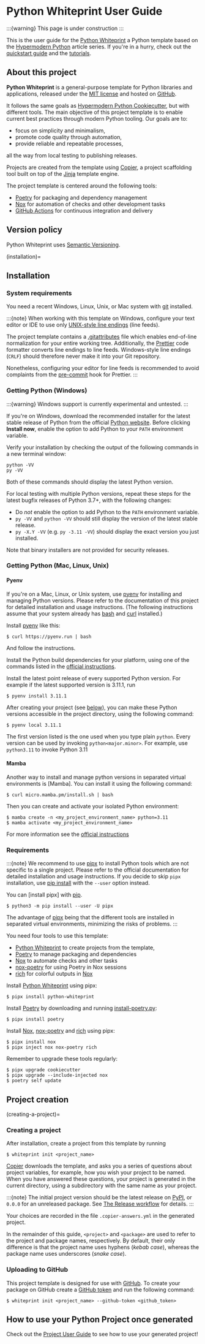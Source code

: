 <!--
SPDX-FileCopyrightText: © 2023 Romain Brault <mail@romainbrault.com>

SPDX-License-Identifier: MIT
-->

# Python Whiteprint User Guide

:::{warning}
This page is under construction
:::

This is the user guide for the [Python Whiteprint] a Python template based on
the [Hypermodern Python] article series. If you're in a hurry, check out the
[quickstart guide](quickstart) and the [tutorials](tutorials).

## About this project

**Python Whiteprint** is a general-purpose template for Python libraries and
applications, released under the [MIT license] and hosted on [GitHub][python whiteprint].

It follows the same goals as [Hypermodern Python Cookiecutter], but with
different tools. The main objective of this project template is to enable
current best practices through modern Python tooling. Our goals are to:

- focus on simplicity and minimalism,
- promote code quality through automation,
- provide reliable and repeatable processes,

all the way from local testing to publishing releases.

Projects are created from the template using [Copier], a project
scaffolding tool built on top of the [Jinja] template engine.

The project template is centered around the following tools:

- [Poetry] for packaging and dependency management
- [Nox] for automation of checks and other development tasks
- [GitHub Actions] for continuous integration and delivery

## Version policy

Python Whiteprint uses [Semantic Versioning].

(installation)=

## Installation

### System requirements

You need a recent Windows, Linux, Unix, or Mac system with [git] installed.

:::{note}
When working with this template on Windows, configure your text editor or IDE
to use only [UNIX-style line endings] (line feeds).

The project template contains a [.gitattributes] file which enables end-of-line
normalization for your entire working tree. Additionally, the [Prettier] code
formatter converts line endings to line feeds. Windows-style line endings
(`CRLF`) should therefore never make it into your Git repository.

Nonetheless, configuring your editor for line feeds is recommended to avoid
complaints from the [pre-commit] hook for Prettier.
:::

### Getting Python (Windows)

:::{warning}
Windows support is currently experimental and untested.
:::

If you're on Windows, download the recommended installer for the latest stable
release of Python from the official [Python website]. Before clicking **Install
now**, enable the option to add Python to your `PATH` environment variable.

Verify your installation by checking the output of the following commands in a
new terminal window:

```
python -VV
py -VV
```

Both of these commands should display the latest Python version.

For local testing with multiple Python versions, repeat these steps for the
latest bugfix releases of Python 3.7+, with the following changes:

- Do _not_ enable the option to add Python to the `PATH` environment variable.
- `py -VV` and `python -VV` should still display the version of the latest
  stable release.
- `py -X.Y -VV` (e.g. `py -3.11 -VV`) should display the exact version you just
  installed.

Note that binary installers are not provided for security releases.

### Getting Python (Mac, Linux, Unix)

#### Pyenv

If you're on a Mac, Linux, or Unix system, use [pyenv] for installing and
managing Python versions. Please refer to the documentation of this project for
detailed installation and usage instructions. (The following instructions
assume that your system already has [bash] and [curl] installed.)

Install [pyenv] like this:

```console
$ curl https://pyenv.run | bash
```

And follow the instructions.

Install the Python build dependencies for your platform, using one of the
commands listed in the [official instructions][pyenv wiki].

Install the latest point release of every supported Python version. For example
if the latest supported version is 3.11.1, run

```console
$ pyenv install 3.11.1
```

After creating your project (see [below](creating-a-project)), you can make
these Python versions accessible in the project directory, using the following
command:

```console
$ pyenv local 3.11.1
```

The first version listed is the one used when you type plain `python`. Every
version can be used by invoking `python<major.minor>`. For example, use
`python3.11` to invoke Python 3.11

#### Mamba

Another way to install and manage python versions in separated virtual
environments is [Mamba]. You can install it using the following command:

```console
$ curl micro.mamba.pm/install.sh | bash
```

Then you can create and activate your isolated Python environment:

```console
$ mamba create -n <my_project_environment_name> python=3.11
$ mamba activate <my_project_environment_name>
```

For more information see the [official instructions][mamba user guide]

### Requirements

:::{note}
We recommend to use [pipx] to install Python tools which are not specific
to a single project. Please refer to the official documentation for detailed
installation and usage instructions. If you decide to skip `pipx` installation,
use [pip install] with the `--user` option instead.

You can [install pipx] with [pip].

```console
$ python3 -m pip install --user -U pipx
```

The advantage of [pipx] being that the different tools are installed in
separated virtual environments, minimizing the risks of problems.
:::

You need four tools to use this template:

- [Python Whiteprint] to create projects from the template,
- [Poetry] to manage packaging and dependencies
- [Nox] to automate checks and other tasks
- [nox-poetry] for using Poetry in Nox sessions
- [rich] for colorful outputs in [Nox]

Install [Python Whiteprint] using pipx:

```console
$ pipx install python-whiteprint
```

Install [Poetry] by downloading and running [install-poetry.py]:

```console
$ pipx install poetry
```

Install [Nox], [nox-poetry] and [rich] using pipx:

```console
$ pipx install nox
$ pipx inject nox nox-poetry rich
```

Remember to upgrade these tools regularly:

```console
$ pipx upgrade cookiecutter
$ pipx upgrade --include-injected nox
$ poetry self update
```

## Project creation

(creating-a-project)=

### Creating a project

After installation, create a project from this template by running

```console
$ whiteprint init <project_name>
```

[Copier] downloads the template, and asks you a series of questions about
project variables, for example, how you wish your project to be named. When you
have answered these questions, your project is generated in the current
directory, using a subdirectory with the same name as your project.

:::{note}
The initial project version should be the latest release on [PyPI], or `0.0.0`
for an unreleased package. See [The Release workflow](the-release-workflow) for
details.
:::

Your choices are recorded in the file `.copier-answers.yml` in the generated
project.

In the remainder of this guide, `<project>` and `<package>` are used to refer
to the project and package names, respectively. By default, their only
difference is that the project name uses hyphens (_kebab case_), whereas the
package name uses underscores (_snake case_).

### Uploading to GitHub

This project template is designed for use with [GitHub]. To create your package
on GitHub create a [GitHub token] and run the following command:

```console
$ whiteprint init <project_name> --github-token <github_token>
```

## How to use your Python Project once generated

Check out the [Project User Guide](./guide) to see how to use your generated
project!

[pylint]: https://pylint.readthedocs.io/en/latest/
[ruff]: https://beta.ruff.rs/docs/
[Beartype]: https://beartype.readthedocs.io/en/latest/
[sphinx autoapi]: https://sphinx-autoapi.readthedocs.io/en/latest/
[reuse]: https://reuse.software
[logging]: https://docs.python.org/3/library/logging.html
[Typer]: https://typer.tiangolo.com/
[github token]: https://docs.github.com/en/authentication/keeping-your-account-and-data-secure/creating-a-personal-access-token
[rich]: https://rich.readthedocs.io/en/stable/introduction.html
[mamba user guide]: https://mamba.readthedocs.io/en/latest/user_guide/mamba.html
[python whiteprint]: https://github.com/RomainBrault/python-whiteprint
[--reuse-existing-virtualenvs]: https://nox.thea.codes/en/stable/usage.html#re-using-virtualenvs
[.gitattributes]: https://git-scm.com/book/en/Customizing-Git-Git-Attributes
[.github/dependabot.yml]: https://docs.github.com/en/github/administering-a-repository/configuration-options-for-dependency-updates
[.gitignore]: https://git-scm.com/book/en/v2/Git-Basics-Recording-Changes-to-the-Repository#_ignoring
[.readthedocs.yml]: https://docs.readthedocs.io/en/stable/config-file/v2.html
[__main__]: https://docs.python.org/3/library/__main__.html
[abstract syntax tree]: https://docs.python.org/3/library/ast.html
[actions/cache]: https://github.com/actions/cache
[actions/checkout]: https://github.com/actions/checkout
[actions/download-artifact]: https://github.com/actions/download-artifact
[actions/setup-python]: https://github.com/actions/setup-python
[actions/upload-artifact]: https://github.com/actions/upload-artifact
[autodoc]: https://www.sphinx-doc.org/en/master/usage/extensions/autodoc.html
[bandit codes]: https://bandit.readthedocs.io/en/latest/plugins/index.html#complete-test-plugin-listing
[bandit]: https://github.com/PyCQA/bandit
[bash]: https://www.gnu.org/software/bash/
[batchelder include]: https://nedbatchelder.com/blog/202008/you_should_include_your_tests_in_coverage.html
[black]: https://github.com/psf/black
[semantic versioning]: https://semver.org/
[cannon semver]: https://snarky.ca/why-i-dont-like-semver/
[check-added-large-files]: https://github.com/pre-commit/pre-commit-hooks#check-added-large-files
[check-toml]: https://github.com/pre-commit/pre-commit-hooks#check-toml
[check-yaml]: https://github.com/pre-commit/pre-commit-hooks#check-yaml
[click.testing.clirunner]: https://click.palletsprojects.com/en/7.x/testing/
[click]: https://click.palletsprojects.com/
[cobertura]: https://cobertura.github.io/cobertura/
[codecov configuration]: https://docs.codecov.io/docs/codecov-yaml
[codecov/codecov-action]: https://github.com/codecov/codecov-action
[codecov]: https://codecov.io/
[constraints file]: https://pip.pypa.io/en/stable/user_guide/#constraints-files
[contributor covenant]: https://www.contributor-covenant.org
[copier]: https://github.com/copier-org/copier
[coverage.py]: https://coverage.readthedocs.io/
[crazy-max/ghaction-github-labeler]: https://github.com/crazy-max/ghaction-github-labeler
[cupper]: https://github.com/senseyeio/cupper
[curl]: https://curl.haxx.se
[cyclomatic complexity]: https://en.wikipedia.org/wiki/Cyclomatic_complexity
[dependabot docs]: https://docs.github.com/en/github/administering-a-repository/keeping-your-dependencies-updated-automatically
[dependabot issue 4435]: https://github.com/dependabot/dependabot-core/issues/4435
[dependabot]: https://dependabot.com/
[dev-prod parity]: https://12factor.net/dev-prod-parity
[editable install]: https://pip.pypa.io/en/stable/cli/pip_install/#install-editable
[end-of-file-fixer]: https://github.com/pre-commit/pre-commit-hooks#end-of-file-fixer
[furo]: https://pradyunsg.me/furo/
[future imports]: https://docs.python.org/3/library/__future__.html
[gabor version]: https://bernat.tech/posts/version-numbers/
[git hook]: https://git-scm.com/book/en/v2/Customizing-Git-Git-Hooks
[git]: https://www.git-scm.com
[github actions artifacts]: https://help.github.com/en/actions/configuring-and-managing-workflows/persisting-workflow-data-using-artifacts
[github actions runners]: https://help.github.com/en/actions/automating-your-workflow-with-github-actions/virtual-environments-for-github-hosted-runners#supported-runners-and-hardware-resources
[github actions syntax]: https://help.github.com/en/actions/automating-your-workflow-with-github-actions/workflow-syntax-for-github-actions
[github actions]: https://github.com/features/actions
[github labeler]: https://github.com/marketplace/actions/github-labeler
[github release]: https://help.github.com/en/github/administering-a-repository/about-releases
[github renaming]: https://github.com/github/renaming
[github]: https://github.com/
[google docstring style]: https://google.github.io/styleguide/pyguide.html#38-comments-and-docstrings
[hypermodern python blog]: https://cjolowicz.github.io/posts/hypermodern-python-01-setup/
[hypermodern python chapter 1]: https://medium.com/@cjolowicz/hypermodern-python-d44485d9d769
[hypermodern python chapter 2]: https://medium.com/@cjolowicz/hypermodern-python-2-testing-ae907a920260
[hypermodern python chapter 3]: https://medium.com/@cjolowicz/hypermodern-python-3-linting-e2f15708da80
[hypermodern python chapter 4]: https://medium.com/@cjolowicz/hypermodern-python-4-typing-31bcf12314ff
[hypermodern python chapter 5]: https://medium.com/@cjolowicz/hypermodern-python-5-documentation-13219991028c
[hypermodern python chapter 6]: https://medium.com/@cjolowicz/hypermodern-python-6-ci-cd-b233accfa2f6
[hypermodern python cookiecutter]: https://github.com/cjolowicz/cookiecutter-hypermodern-python
[hypermodern python]: https://medium.com/@cjolowicz/hypermodern-python-d44485d9d769
[import hook]: https://docs.python.org/3/reference/import.html#import-hooks
[install-poetry.py]: https://raw.githubusercontent.com/python-poetry/poetry/master/install-poetry.py
[isort black profile]: https://pycqa.github.io/isort/docs/configuration/black_compatibility.html
[isort force_single_line]: https://pycqa.github.io/isort/docs/configuration/options.html#force-single-line
[isort lines_after_imports]: https://pycqa.github.io/isort/docs/configuration/options.html#lines-after-imports
[isort]: https://pycqa.github.io/isort/
[jinja]: https://palletsprojects.com/p/jinja/
[json]: https://www.json.org/
[markdown]: https://spec.commonmark.org/current/
[mccabe]: https://github.com/PyCQA/mccabe
[mit license]: https://opensource.org/licenses/MIT
[mypy configuration]: https://mypy.readthedocs.io/en/stable/config_file.html
[mypy]: http://mypy-lang.org/
[myst]: https://myst-parser.readthedocs.io/
[napoleon]: https://www.sphinx-doc.org/en/master/usage/extensions/napoleon.html
[nox-poetry]: https://nox-poetry.readthedocs.io/
[nox]: https://nox.thea.codes/
[package metadata]: https://packaging.python.org/en/latest/specifications/core-metadata/
[pep 257]: http://www.python.org/dev/peps/pep-0257/
[pep 440]: https://www.python.org/dev/peps/pep-0440/
[pep 517]: https://www.python.org/dev/peps/pep-0517/
[pep 518]: https://www.python.org/dev/peps/pep-0518/
[pep 561]: https://www.python.org/dev/peps/pep-0561/
[pep 8]: http://www.python.org/dev/peps/pep-0008/
[pep8-naming codes]: https://github.com/pycqa/pep8-naming#pep-8-naming-conventions
[pep8-naming]: https://github.com/pycqa/pep8-naming
[pip install]: https://pip.pypa.io/en/stable/reference/pip_install/
[pip]: https://pip.pypa.io/
[pipx]: https://pipxproject.github.io/pipx/
[poetry add]: https://python-poetry.org/docs/cli/#add
[poetry env]: https://python-poetry.org/docs/managing-environments/
[poetry export]: https://python-poetry.org/docs/cli/#export
[poetry install]: https://python-poetry.org/docs/cli/#install
[poetry remove]: https://python-poetry.org/docs/cli/#remove
[poetry run]: https://python-poetry.org/docs/cli/#run
[poetry show]: https://python-poetry.org/docs/cli/#show
[poetry update]: https://python-poetry.org/docs/cli/#update
[poetry version]: https://python-poetry.org/docs/cli/#version
[poetry]: https://python-poetry.org/
[pre-commit autoupdate]: https://pre-commit.com/#pre-commit-autoupdate
[pre-commit configuration]: https://pre-commit.com/#adding-pre-commit-plugins-to-your-project
[pre-commit repository-local hooks]: https://pre-commit.com/#repository-local-hooks
[pre-commit system hooks]: https://pre-commit.com/#system
[pre-commit-hooks]: https://github.com/pre-commit/pre-commit-hooks
[pre-commit]: https://pre-commit.com/
[prettier]: https://prettier.io/
[pycodestyle codes]: https://pycodestyle.pycqa.org/en/latest/intro.html#error-codes
[pycodestyle]: https://pycodestyle.pycqa.org/en/latest/
[pydocstyle codes]: http://www.pydocstyle.org/en/stable/error_codes.html
[pydocstyle]: http://www.pydocstyle.org/
[pyenv wiki]: https://github.com/pyenv/pyenv/wiki/Common-build-problems
[pyenv]: https://github.com/pyenv/pyenv
[pygments]: https://pygments.org/
[pypa/gh-action-pypi-publish]: https://github.com/pypa/gh-action-pypi-publish
[pypi]: https://pypi.org/
[pyproject.toml]: https://python-poetry.org/docs/pyproject/
[pytest layout]: https://docs.pytest.org/en/latest/explanation/goodpractices.html#choosing-a-test-layout-import-rules
[pytest]: https://docs.pytest.org/en/latest/
[python build]: https://python-poetry.org/docs/cli/#build
[python package]: https://docs.python.org/3/tutorial/modules.html#packages
[python publish]: https://python-poetry.org/docs/cli/#publish
[python website]: https://www.python.org/
[pyupgrade]: https://github.com/asottile/pyupgrade
[read the docs]: https://readthedocs.org/
[readthedocs webhooks]: https://docs.readthedocs.io/en/stable/webhooks.html
[relative imports]: https://docs.python.org/3/reference/import.html#package-relative-imports
[release drafter]: https://github.com/release-drafter/release-drafter
[release-drafter/release-drafter]: https://github.com/release-drafter/release-drafter
[requirements file]: https://pip.readthedocs.io/en/stable/user_guide/#requirements-files
[restructuredtext]: https://docutils.sourceforge.io/rst.html
[pip audit]: https://github.com/pypa/pip-audit
[salsify/action-detect-and-tag-new-version]: https://github.com/salsify/action-detect-and-tag-new-version
[schlawack semantic]: https://hynek.me/articles/semver-will-not-save-you/
[schreiner constraints]: https://iscinumpy.dev/post/bound-version-constraints/
[schreiner poetry]: https://iscinumpy.dev/post/poetry-versions/
[sphinx configuration]: https://www.sphinx-doc.org/en/master/usage/configuration.html
[sphinx-autobuild]: https://github.com/executablebooks/sphinx-autobuild
[sphinx-click]: https://sphinx-click.readthedocs.io/
[sphinx]: http://www.sphinx-doc.org/
[test fixture]: https://docs.pytest.org/en/latest/explanation/fixtures.html#about-fixtures
[testpypi]: https://test.pypi.org/
[toml]: https://github.com/toml-lang/toml
[tox]: https://tox.readthedocs.io/
[trailing-whitespace]: https://github.com/pre-commit/pre-commit-hooks#trailing-whitespace
[type annotations]: https://docs.python.org/3/library/typing.html
[typeguard]: https://github.com/agronholm/typeguard
[unix-style line endings]: https://en.wikipedia.org/wiki/Newline
[versions and constraints]: https://python-poetry.org/docs/dependency-specification/
[virtual environment]: https://docs.python.org/3/tutorial/venv.html
[virtualenv]: https://virtualenv.pypa.io/
[wheel]: https://www.python.org/dev/peps/pep-0427/
[xdoctest]: https://github.com/Erotemic/xdoctest
[yaml]: https://yaml.org/
